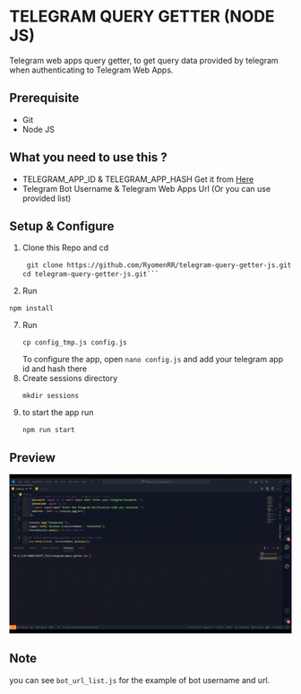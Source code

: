 # TELEGRAM QUERY GETTER (NODE JS)

Telegram web apps query getter, to get query data provided by telegram when authenticating to Telegram Web Apps.

## Prerequisite

- Git
- Node JS

## What you need to use this ?

- TELEGRAM_APP_ID & TELEGRAM_APP_HASH Get it from [Here](https://my.telegram.org/auth?to=apps)
- Telegram Bot Username & Telegram Web Apps Url (Or you can use provided list)

## Setup & Configure

1. Clone this Repo and cd
    ```shell
     git clone https://github.com/RyomenRR/telegram-query-getter-js.git
   cd telegram-query-getter-js.git```
   
3. Run
  ```
 npm install
   ```
7. Run
   ```
   cp config_tmp.js config.js
   ```
   To configure the app, open `nano config.js` and add your telegram app id and hash there
9. Create sessions directory
    ```
   mkdir sessions
    ```
11. to start the app run
    ```
    npm run start
    ```

## Preview
![](Preview.gif)

## Note

you can see `bot_url_list.js` for the example of bot username and url.

